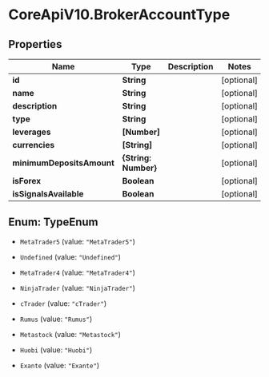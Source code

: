 # CoreApiV10.BrokerAccountType

## Properties
Name | Type | Description | Notes
------------ | ------------- | ------------- | -------------
**id** | **String** |  | [optional] 
**name** | **String** |  | [optional] 
**description** | **String** |  | [optional] 
**type** | **String** |  | [optional] 
**leverages** | **[Number]** |  | [optional] 
**currencies** | **[String]** |  | [optional] 
**minimumDepositsAmount** | **{String: Number}** |  | [optional] 
**isForex** | **Boolean** |  | [optional] 
**isSignalsAvailable** | **Boolean** |  | [optional] 


<a name="TypeEnum"></a>
## Enum: TypeEnum


* `MetaTrader5` (value: `"MetaTrader5"`)

* `Undefined` (value: `"Undefined"`)

* `MetaTrader4` (value: `"MetaTrader4"`)

* `NinjaTrader` (value: `"NinjaTrader"`)

* `cTrader` (value: `"cTrader"`)

* `Rumus` (value: `"Rumus"`)

* `Metastock` (value: `"Metastock"`)

* `Huobi` (value: `"Huobi"`)

* `Exante` (value: `"Exante"`)




